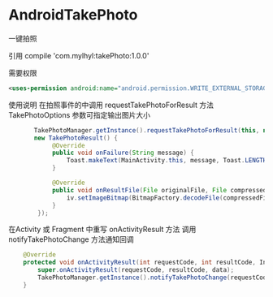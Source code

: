 # AndroidTakePhoto
一键拍照

引用
compile 'com.mylhyl:takePhoto:1.0.0'

需要权限
```xml
<uses-permission android:name="android.permission.WRITE_EXTERNAL_STORAGE" />
```

使用说明
在拍照事件的中调用 requestTakePhotoForResult 方法
TakePhotoOptions 参数可指定输出图片大小
```java
       TakePhotoManager.getInstance().requestTakePhotoForResult(this, new TakePhotoOptions.Builder().build(),
       new TakePhotoResult() {
            @Override
            public void onFailure(String message) {
                Toast.makeText(MainActivity.this, message, Toast.LENGTH_SHORT).show();
            }

            @Override
            public void onResultFile(File originalFile, File compressedFile) {
                iv.setImageBitmap(BitmapFactory.decodeFile(compressedFile.getAbsolutePath()));
            }
        });
```
在Activity 或 Fragment 中重写 onActivityResult 方法
调用 notifyTakePhotoChange 方法通知回调
```java
    @Override
    protected void onActivityResult(int requestCode, int resultCode, Intent data) {
        super.onActivityResult(requestCode, resultCode, data);
        TakePhotoManager.getInstance().notifyTakePhotoChange(requestCode,resultCode,data);
    }
```
